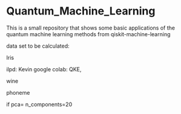 # Quantum_Machine_Learning

This is a small repository that shows some basic applications of the quantum machine learning methods from qiskit-machine-learning


data set to be calculated:

Iris

ilpd: Kevin google colab: QKE, 

wine

phoneme

 if pca= n_components=20
